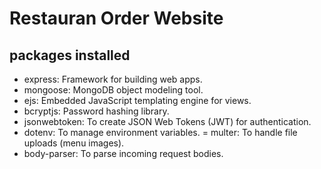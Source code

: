 # Restauran Order Website

## packages installed

- express: Framework for building web apps.
- mongoose: MongoDB object modeling tool.
- ejs: Embedded JavaScript templating engine for views.
- bcryptjs: Password hashing library.
- jsonwebtoken: To create JSON Web Tokens (JWT) for authentication.
- dotenv: To manage environment variables.
  = multer: To handle file uploads (menu images).
- body-parser: To parse incoming request bodies.
